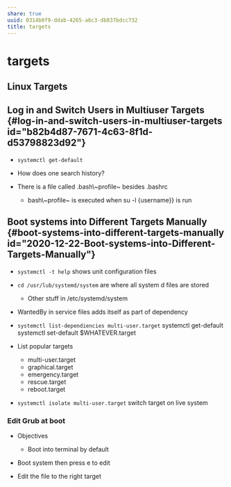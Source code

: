 ```yaml
---
share: true
uuid: 0314b0f9-ddab-4265-a6c3-db837bdcc732
title: targets
---
```

# targets
Linux Targets
-------------

Log in and Switch Users in Multiuser Targets {#log-in-and-switch-users-in-multiuser-targets id="b82b4d87-7671-4c63-8f1d-d53798823d92"}
--------------------------------------------------------------------------------------------------------------------------------------

*   `systemctl get-default`
    
*   How does one search history?
    
*   There is a file called .bash\\~profile~ besides .bashrc
    
    *   bash\\~profile~ is executed when su -l {username}} is run

Boot systems into Different Targets Manually {#boot-systems-into-different-targets-manually id="2020-12-22-Boot-systems-into-Different-Targets-Manually"}
---------------------------------------------------------------------------------------------------------------------------------------------------------

*   `systemctl -t help` shows unit configuration files
    
*   `cd /usr/lub/systemd/system` are where all system d files are stored
    
    *   Other stuff in /etc/systemd/system
*   WantedBy in service files adds itself as part of dependency
    
*   `systemctl list-dependiencies multi-user.target` systemctl get-default systemctl set-default $WHATEVER.target
    
*   List popular targets
    
    *   multi-user.target
    *   graphical.target
    *   emergency.target
    *   rescue.target
    *   reboot.target
*   `systemctl isolate multi-user.target` switch target on live system
    

### Edit Grub at boot

*   Objectives
    
    *   Boot into terminal by default
*   Boot system then press e to edit
    
*   Edit the file to the right target